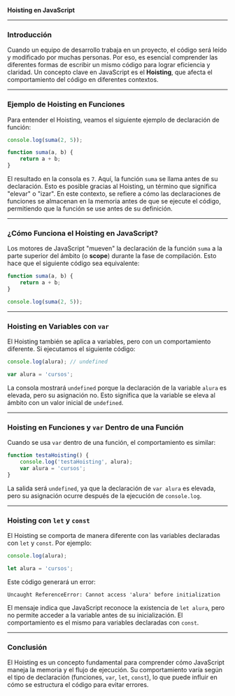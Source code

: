 **Hoisting en JavaScript**

---

### Introducción

Cuando un equipo de desarrollo trabaja en un proyecto, el código será leído y modificado por muchas personas. Por eso, es esencial comprender las diferentes formas de escribir un mismo código para lograr eficiencia y claridad. Un concepto clave en JavaScript es el **Hoisting**, que afecta el comportamiento del código en diferentes contextos.

---

### Ejemplo de Hoisting en Funciones

Para entender el Hoisting, veamos el siguiente ejemplo de declaración de función:

```javascript
console.log(suma(2, 5));

function suma(a, b) {
    return a + b;
}
```

El resultado en la consola es `7`. Aquí, la función `suma` se llama antes de su declaración. Esto es posible gracias al Hoisting, un término que significa "elevar" o "izar". En este contexto, se refiere a cómo las declaraciones de funciones se almacenan en la memoria antes de que se ejecute el código, permitiendo que la función se use antes de su definición.

---

### ¿Cómo Funciona el Hoisting en JavaScript?

Los motores de JavaScript "mueven" la declaración de la función `suma` a la parte superior del ámbito (o **scope**) durante la fase de compilación. Esto hace que el siguiente código sea equivalente:

```javascript
function suma(a, b) {
    return a + b;
}

console.log(suma(2, 5));
```

---

### Hoisting en Variables con `var`

El Hoisting también se aplica a variables, pero con un comportamiento diferente. Si ejecutamos el siguiente código:

```javascript
console.log(alura); // undefined

var alura = 'cursos';
```

La consola mostrará `undefined` porque la declaración de la variable `alura` es elevada, pero su asignación no. Esto significa que la variable se eleva al ámbito con un valor inicial de `undefined`.

---

### Hoisting en Funciones y `var` Dentro de una Función

Cuando se usa `var` dentro de una función, el comportamiento es similar:

```javascript
function testaHoisting() {
    console.log('testaHoisting', alura);
    var alura = 'cursos';
}
```

La salida será `undefined`, ya que la declaración de `var alura` es elevada, pero su asignación ocurre después de la ejecución de `console.log`.

---

### Hoisting con `let` y `const`

El Hoisting se comporta de manera diferente con las variables declaradas con `let` y `const`. Por ejemplo:

```javascript
console.log(alura);

let alura = 'cursos';
```

Este código generará un error:

```
Uncaught ReferenceError: Cannot access 'alura' before initialization
```

El mensaje indica que JavaScript reconoce la existencia de `let alura`, pero no permite acceder a la variable antes de su inicialización. El comportamiento es el mismo para variables declaradas con `const`.

---

### Conclusión

El Hoisting es un concepto fundamental para comprender cómo JavaScript maneja la memoria y el flujo de ejecución. Su comportamiento varía según el tipo de declaración (funciones, `var`, `let`, `const`), lo que puede influir en cómo se estructura el código para evitar errores.